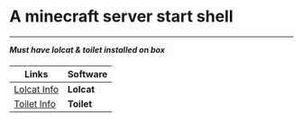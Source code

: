 # **A minecraft server start shell**
___________________________________
***_Must have lolcat & toilet installed on box_***
####

| Links                                                                                                | Software   |
|------------------------------------------------------------------------------------------------------|------------|
| [Lolcat Info](https://www.tecmint.com/lolcat-command-to-output-rainbow-of-colors-in-linux-terminal/) | **Lolcat** |
| [Toilet Info](https://zoomadmin.com/HowToInstall/UbuntuPackage/toilet)                               | **Toilet** |